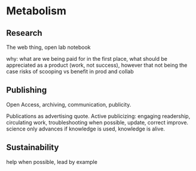 # Metabolism

## Research

The web thing, open lab notebook

why: what are we being paid for in the first place, what should be appreciated as a product (work, not success), however that not being the case risks of scooping vs benefit in prod and collab

## Publishing

Open Access, archiving, communication, publicity. 

Publications as advertising quote. Active publicizing: engaging readership, circulating work, troubleshooting when possible, update, correct improve. science only advances if knowledge is used, knowledge is alive.

## Sustainability

help when possible, lead by example
